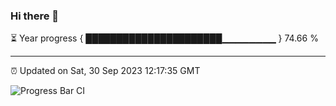 ### Hi there 👋

⏳ Year progress { ██████████████████████▁▁▁▁▁▁▁▁ } 74.66 %

---

⏰ Updated on Sat, 30 Sep 2023 12:17:35 GMT

![Progress Bar CI](https://github.com/liununu/liununu/workflows/Progress%20Bar%20CI/badge.svg)
